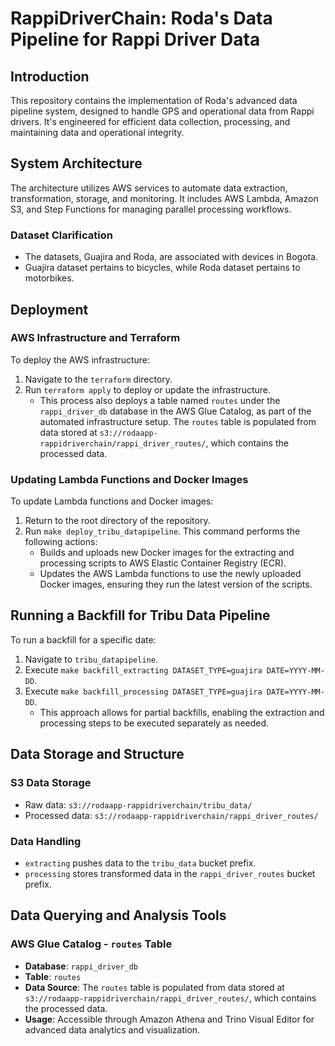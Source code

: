 # RappiDriverChain: Roda's Data Pipeline for Rappi Driver Data

## Introduction
This repository contains the implementation of Roda's advanced data pipeline system, designed to handle GPS and operational data from Rappi drivers. It's engineered for efficient data collection, processing, and maintaining data and operational integrity.

## System Architecture
The architecture utilizes AWS services to automate data extraction, transformation, storage, and monitoring. It includes AWS Lambda, Amazon S3, and Step Functions for managing parallel processing workflows.

### Dataset Clarification
- The datasets, Guajira and Roda, are associated with devices in Bogota.
- Guajira dataset pertains to bicycles, while Roda dataset pertains to motorbikes.

## Deployment

### AWS Infrastructure and Terraform
To deploy the AWS infrastructure:
1. Navigate to the `terraform` directory.
2. Run `terraform apply` to deploy or update the infrastructure.
    * This process also deploys a table named `routes` under the `rappi_driver_db` database in the AWS Glue Catalog, as part of the automated infrastructure setup. The `routes` table is populated from data stored at `s3://rodaapp-rappidriverchain/rappi_driver_routes/`, which contains the processed data.

### Updating Lambda Functions and Docker Images
To update Lambda functions and Docker images:
1. Return to the root directory of the repository.
2. Run `make deploy_tribu_datapipeline`. This command performs the following actions:
   - Builds and uploads new Docker images for the extracting and processing scripts to AWS Elastic Container Registry (ECR).
   - Updates the AWS Lambda functions to use the newly uploaded Docker images, ensuring they run the latest version of the scripts.

## Running a Backfill for Tribu Data Pipeline
To run a backfill for a specific date:
1. Navigate to `tribu_datapipeline`.
2. Execute `make backfill_extracting DATASET_TYPE=guajira DATE=YYYY-MM-DD`.
3. Execute `make backfill_processing DATASET_TYPE=guajira DATE=YYYY-MM-DD`.
   - This approach allows for partial backfills, enabling the extraction and processing steps to be executed separately as needed.

## Data Storage and Structure
### S3 Data Storage
- Raw data: `s3://rodaapp-rappidriverchain/tribu_data/`
- Processed data: `s3://rodaapp-rappidriverchain/rappi_driver_routes/`

### Data Handling
- `extracting` pushes data to the `tribu_data` bucket prefix.
- `processing` stores transformed data in the `rappi_driver_routes` bucket prefix.

## Data Querying and Analysis Tools

### AWS Glue Catalog - `routes` Table
- **Database**: `rappi_driver_db`
- **Table**: `routes`
- **Data Source**: The `routes` table is populated from data stored at `s3://rodaapp-rappidriverchain/rappi_driver_routes/`, which contains the processed data.
- **Usage**: Accessible through Amazon Athena and Trino Visual Editor for advanced data analytics and visualization.
